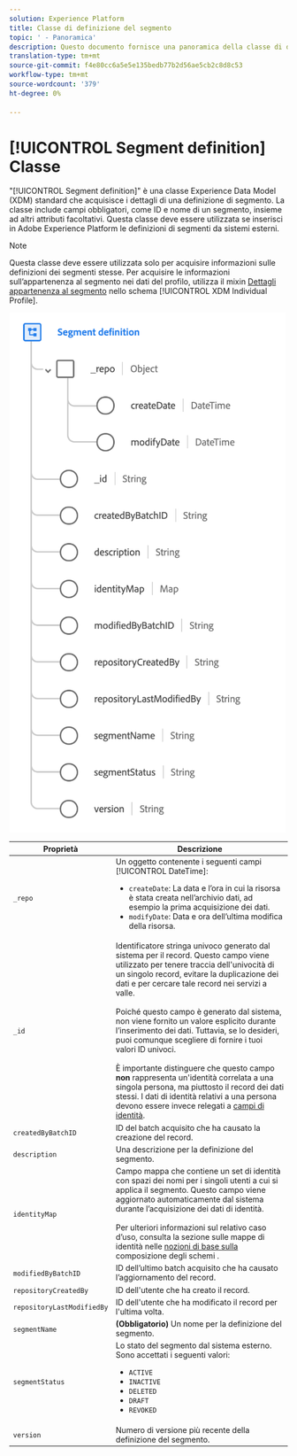 ```yaml
---
solution: Experience Platform
title: Classe di definizione del segmento
topic: ' - Panoramica'
description: Questo documento fornisce una panoramica della classe di definizione del segmento in Experience Data Model (XDM).
translation-type: tm+mt
source-git-commit: f4e80cc6a5e5e135bedb77b2d56ae5cb2c8d8c53
workflow-type: tm+mt
source-wordcount: '379'
ht-degree: 0%

---
```



# [!UICONTROL Segment definition] Classe

&quot;[!UICONTROL Segment definition]&quot; è una classe Experience Data Model (XDM) standard che acquisisce i dettagli di una definizione di segmento. La classe include campi obbligatori, come ID e nome di un segmento, insieme ad altri attributi facoltativi. Questa classe deve essere utilizzata se inserisci in Adobe Experience Platform le definizioni di segmenti da sistemi esterni.

>[!NOTE]
>
>Questa classe deve essere utilizzata solo per acquisire informazioni sulle definizioni dei segmenti stesse. Per acquisire le informazioni sull’appartenenza al segmento nei dati del profilo, utilizza il mixin [Dettagli appartenenza al segmento](../mixins/profile/segmentation.md) nello schema [!UICONTROL XDM Individual Profile].

![](../images/classes/segment-definition.png)

| Proprietà | Descrizione |
| --- | --- |
| `_repo` | Un oggetto contenente i seguenti campi [!UICONTROL DateTime]: <ul><li>`createDate`: La data e l’ora in cui la risorsa è stata creata nell’archivio dati, ad esempio la prima acquisizione dei dati.</li><li>`modifyDate`: Data e ora dell’ultima modifica della risorsa.</li></ul> |
| `_id` | Identificatore stringa univoco generato dal sistema per il record. Questo campo viene utilizzato per tenere traccia dell&#39;univocità di un singolo record, evitare la duplicazione dei dati e per cercare tale record nei servizi a valle.<br><br>Poiché questo campo è generato dal sistema, non viene fornito un valore esplicito durante l’inserimento dei dati. Tuttavia, se lo desideri, puoi comunque scegliere di fornire i tuoi valori ID univoci.<br><br>È importante distinguere che questo campo  **non** rappresenta un&#39;identità correlata a una singola persona, ma piuttosto il record dei dati stessi. I dati di identità relativi a una persona devono essere invece relegati a [campi di identità](../schema/composition.md#identity). |
| `createdByBatchID` | ID del batch acquisito che ha causato la creazione del record. |
| `description` | Una descrizione per la definizione del segmento. |
| `identityMap` | Campo mappa che contiene un set di identità con spazi dei nomi per i singoli utenti a cui si applica il segmento. Questo campo viene aggiornato automaticamente dal sistema durante l’acquisizione dei dati di identità.<br /><br />Per ulteriori informazioni sul relativo caso d’uso, consulta la sezione sulle mappe di identità nelle  [nozioni di base sulla ](../schema/composition.md#identityMap) composizione degli schemi . |
| `modifiedByBatchID` | ID dell’ultimo batch acquisito che ha causato l’aggiornamento del record. |
| `repositoryCreatedBy` | ID dell&#39;utente che ha creato il record. |
| `repositoryLastModifiedBy` | ID dell&#39;utente che ha modificato il record per l&#39;ultima volta. |
| `segmentName` | **(Obbligatorio)** Un nome per la definizione del segmento. |
| `segmentStatus` | Lo stato del segmento dal sistema esterno. Sono accettati i seguenti valori: <ul><li>`ACTIVE`</li><li>`INACTIVE`</li><li>`DELETED`</li><li>`DRAFT`</li><li>`REVOKED`</li></ul> |
| `version` | Numero di versione più recente della definizione del segmento. |
